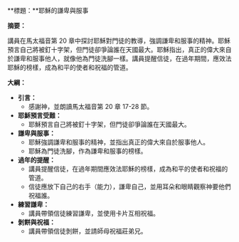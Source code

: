 **標題：**耶穌的謙卑與服事

**摘要：**

講員在馬太福音第 20 章中探討耶穌對門徒的教導，強調謙卑和服事的精神。耶穌預言自己將被釘十字架，但門徒卻爭論誰在天國最大。耶穌指出，真正的偉大來自於謙卑和服事他人，就像他為門徒洗腳一樣。講員提醒信徒，在過年期間，應效法耶穌的榜樣，成為和平的使者和祝福的管道。

**大綱：**

* **引言：**
    * 感謝神，並朗讀馬太福音第 20 章 17-28 節。
* **耶穌預言受難：**
    * 耶穌預言自己將被釘十字架，但門徒卻爭論誰在天國最大。
* **謙卑與服事：**
    * 耶穌強調謙卑和服事的精神，並指出真正的偉大來自於服事他人。
    * 耶穌為門徒洗腳，作為謙卑和服事的榜樣。
* **過年的提醒：**
    * 講員提醒信徒，在過年期間應效法耶穌的榜樣，成為和平的使者和祝福的管道。
    * 信徒應放下自己的右手（能力），謙卑自己，並用耳朵和眼睛觀察神要他們祝福誰。
* **練習謙卑：**
    * 講員帶領信徒練習謙卑，並使用卡片互相祝福。
* **剝餅與祝福：**
    * 講員帶領信徒剝餅，並請師母祝福莊弟兄。